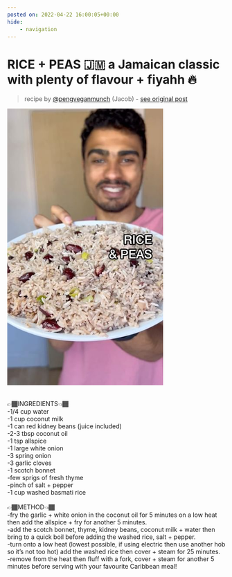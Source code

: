 ```yaml
---
posted on: 2022-04-22 16:00:05+00:00
hide:
    - navigation
---
```


# RICE + PEAS 🇯🇲 a Jamaican classic with plenty of flavour + fiyahh 🔥  

> recipe by [@pengveganmunch](https://www.instagram.com/pengveganmunch/) 
(Jacob) - [see original post](https://instagram.com/p/CcqMGLYq-Vn)

![](../img/pengveganmunch_22-04-2022_1604.png)

\
👉🏾INGREDIENTS👈🏾\
-1/4 cup water\
-1 cup coconut milk\
-1 can red kidney beans (juice included)\
-2-3 tbsp coconut oil\
-1 tsp allspice\
-1 large white onion\
-3 spring onion\
-3 garlic cloves\
-1 scotch bonnet\
-few sprigs of fresh thyme\
-pinch of salt + pepper\
-1 cup washed basmati rice\
\
👉🏾METHOD👈🏾\
-fry the garlic + white onion in the coconut oil for 5 minutes on a low heat then add the allspice + fry for another 5 minutes.\
-add the scotch bonnet, thyme, kidney beans, coconut milk + water then bring to a quick boil before adding the washed rice, salt + pepper.\
-turn onto a low heat (lowest possible, if using electric then use another hob so it’s not too hot) add the washed rice then cover + steam for 25 minutes.\
-remove from the heat then fluff with a fork, cover + steam for another 5 minutes before serving with your favourite Caribbean meal! 